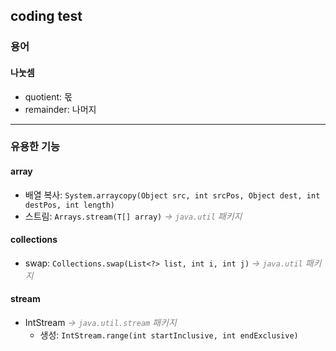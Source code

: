 ## coding test
### 용어
#### 나눗셈
- quotient: 몫
- remainder: 나머지

---

### 유용한 기능
#### array
- 배열 복사: `System.arraycopy(Object src, int srcPos, Object dest, int destPos, int length)`
- 스트림: `Arrays.stream(T[] array)` *<span style="color:grey">-> `java.util` 패키지</span>*

#### collections
- swap: `Collections.swap(List<?> list, int i, int j)` *<span style="color:grey">-> `java.util` 패키지</span>*

#### stream
- IntStream *<span style="color:grey">-> `java.util.stream` 패키지</span>*
  - 생성: `IntStream.range(int startInclusive, int endExclusive)` 
